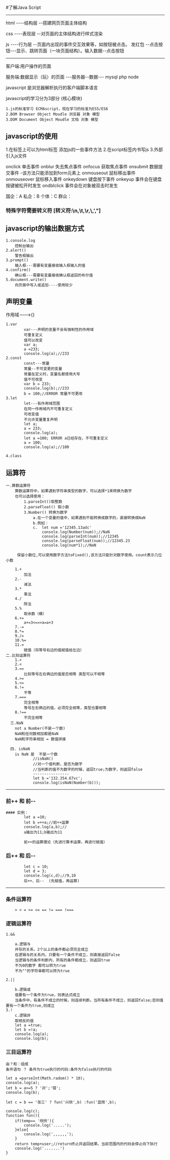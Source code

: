 #了解Java Script
<hr/>
html ----结构层 --搭建网页页面主体结构

css  ----表现层 --对页面的主体结构进行样式渲染

js   ----行为层 --页面内出现的事件交互效果等，如按钮被点击。
         发红包 --点击按钮---显示、跳转页面（一块页面结构）。输入数据--点击按钮

<hr/> 
客户端:用户操作的页面

服务端:数据显示（玩）的页面 ---服务器--数据--- mysql   php  node 

javascript 是浏览器解析执行的客户端脚本语言

javascript的学习分为3部分  {核心模块}

    1.js的标准学习 ECMAscript，现在学习的标准为ES5/ES6
    2.BOM Browser Object Moudle 浏览器 对象 模型
    3.DOM Document Object Moudle 文档 对象 模型
    
## javascript的使用

 1.在标签上可以为html标签 添加js的一些事件方法
 2.在script标签内书写js
 3.外部引入js文件

 onclick            单击事件
 onblur             失去焦点事件
 onfocus            获取焦点事件
 onsubmit           数据提交事件 -该方法只能添加到form元素上
 onmouseout         鼠标移出事件    
 onmouseover        鼠标移入事件
 onkeydown          键盘按下事件
 onkeyup            事件会在键盘按键被松开时发生
 ondblclick         事件会在对象被双击时发生
 
国企：A
私企：B
个体：C
群众：

### 特殊字符需要转义符 [转义符:\n,\t,\r,\\,\',\"]

## javascript的输出数据方式
    1.console.log
        控制台输出
    2.alert()
        警告框输出
    3.prompt()
        输入框---需要有变量接收输入框输入的值
    4.confirm()
        确认框---需要有变量接收确认框返回的布尔值
    5.document.write()
        向页面中写入或追加----使用较少
        
## 声明变量

作用域--->{}

    1.var           
            var---声明的变量不会有强制性的作用域
            可重复定义
            值可以改变
            var a;
            a =233;
            console.log(a);//233
    2.const
            const---常量
            常量--不可变更的变量
            常量在定义时，变量名都使用大写
            值不可改变
            var b = 233;
            console.log(b);//233
            b = 100;//ERROR 常量不可更改
    3.let
            let---有作用域范围
            在同一作用域内不可重复定义
            可改变值
            不允许变量重复声明
            let a;
            a = 233;
            console.log(a);
            let a =100; ERROR a已经存在，不可重复定义
            a = 100;
            console.log(a);//100
         
    4.class
    
## 运算符
    一.算数运算符
        算数运算符中，如果遇到字符串类型的数字，可以选择*1来转换为数字
        也可以选择使用：
            1.parseInt()取整数
            2.parseFloat() 取小数
            3.Number() 转换为数字
                a.在一个变量的值中，如果遇到不能转换成数字的，直接转换成NaN
                b.例如：
                c.  let num ='12345.13adc'
                    console.log(Number(num));//NaN
                    console.log(parseInt(num));//12345
                    console.log(parseFloat(num));//12345.23
                    console.log(num*1);//NaN
                    
         保留小数位,可以使用数字方法toFixed(),该方法只能针对数字使用。count表示几位小数
         
        1.+
            加法
        2.-
            减法
        3.*
            乘法
        4./
            除法
        5.%
            取余数（模）
        6.+=
            a+=3<==>a=a+3
        7.-=
        8.*=
        9./=
        10.%=
        11.=
            赋值（将等号右边的值赋值给左边）
    二.比较运算符
        1.>
        2.<
        3.==
            比较等号左右俩边的值是否相等 类型可以不相等
        4.>=
        5.<=
        6.!=
            不等
        7.===
            完全相等
            等号左右俩边的值，必须完全相等，类型也要相等
        8.!==
            不完全相等
      三.NaN
        not a Number(不是一个数)
        NaN和任何数相加都是NaN
        NaN和字符串相加 = 数值拼接
        
      四. isNaN
        is NaN 是  不是一个数
                //isNaN()
                //对一个值判断，是否为数字
                //当判断的值不为数字的时候，返回true;为数字，则返回false
                ----------------
                let b ='132.354.67vc';
                console.log(isNaN(Number(b)));
------------------------------------------------------------
### 前++ 和 前--
    
    #### 实例：
            let a =10;
            let b =++a;//前++运算
            console.log(a,b);//
            a输出为11;b输出为11
            
            前++的运算理论（先进行算术运算，再进行赋值）

### 后++ 和 后--
            
            let c = 10;
            let d = 3;
            console.log(c,d);//9,10
            后++、后--  (先赋值，再运算)
---------------------------------------------------               
### 条件运算符
        > < = >= <= == != === !===
        
### 逻辑运算符
    1.&&
    
        a.逻辑与
        并存的关系，2个以上的条件都必须完全成立
        在逻辑与的关系内，只要有一个条件不成立，则直接返回false
        当逻辑与的条件判断内，所有的条件都成立，则返回true
        不为0的数字 都可以转为true
        不为""的字符串都可以转为true
        
    2.||
    
        b.逻辑或
        值要有一个条件为true，则表达式成立
        当条件中，有条件不成立的时候，则连续判断。当所有条件不成立，则返回false;否则值要有一个条件为true,则成立
    3.!
        c.逻辑非
        取相反的值
        let a =true;
        let b =!a;
        console.log(a);
        console.log(b);
        
### 三目运算符

    由？和：组成
    条件语句 ？ 条件为true执行的代码:条件为false执行的代码
    
    let a =parseInt(Math.radom() * 10);
    console.log(a);
    let b = a>=5 ? '对';'错';
    console.log(b);
    
    let c = b == '张三' ? fun('兴欣',b) :fun('蓝雨',b);
    
    console.log(c);
    function fun(){
        if(temp== '欣欣'){
            console.log('.....');
        }else{
            console.log(',,,,,,');
        }
        return temp+user;//return终止并返回结果。当前范围内的代码会停止向下执行
        console.log('.......')
    }
    
            
        
    